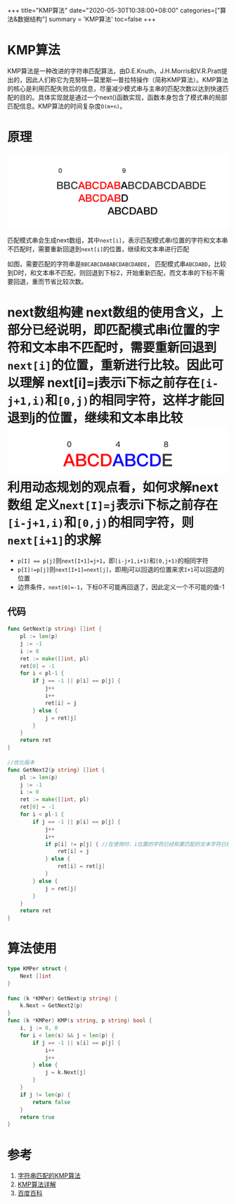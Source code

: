 +++
title="KMP算法"
date="2020-05-30T10:38:00+08:00"
categories=["算法&数据结构"]
summary = 'KMP算法'
toc=false
+++

KMP算法
=======

KMP算法是一种改进的字符串匹配算法，由D.E.Knuth，J.H.Morris和V.R.Pratt提出的，因此人们称它为克努特—莫里斯—普拉特操作（简称KMP算法）。KMP算法的核心是利用匹配失败后的信息，尽量减少模式串与主串的匹配次数以达到快速匹配的目的。具体实现就是通过一个next()函数实现，函数本身包含了模式串的局部匹配信息。KMP算法的时间复杂度`O(m+n)`。

原理
====

![示例图](img_0.png)

匹配模式串会生成next数组，其中`next[i]`，表示匹配模式串i位置的字符和文本串不匹配时，需要重新回退到`next[i]`的位置，继续和文本串进行匹配

如图，需要匹配的字符串是`BBCABCDABABCDABCDABDE`， 匹配模式串`ABCDABD`，比较到D时，和文本串不匹配，则回退到下标2，开始重新匹配，而文本串的下标不需要回退，重而节省比较次数。

next数组构建 next数组的使用含义，上部分已经说明，即匹配模式串i位置的字符和文本串不匹配时，需要重新回退到`next[i]`的位置，重新进行比较。因此可以理解 next[i]=j表示i下标之前存在`[i-j+1,i)`和`[0,j)`的相同字符，这样才能回退到j的位置，继续和文本串比较 ![回退原理](img_1.png) 利用动态规划的观点看，如何求解next数组 定义`next[I]=j`表示i下标之前存在`[i-j+1,i)`和`[0,j)`的相同字符，则`next[i+1]`的求解
======================================================================================================================================================================================================================================================================================================================================================================================================================================================================================

-	`p[I] == p[j]`则`next[I+1]=j+1`，即`[i-j+1,i+1)`和`[0,j+1)`的相同字符
-	`p[I]!=p[j]`则`next[I+1]=next[j]`，即用j可以回退的位置来求`I+1`可以回退的位置
-	边界条件，`next[0]=-1`，下标0不可能再回退了，因此定义一个不可能的值-1

代码
----

```go
func GetNext(p string) []int {
	pl := len(p)
	j := -1
	i := 0
	ret := make([]int, pl)
	ret[0] = -1
	for i < pl-1 {
		if j == -1 || p[i] == p[j] {
			j++
			i++
			ret[i] = j
		} else {
			j = ret[j]
		}
	}
	return ret
}

//优化版本
func GetNext2(p string) []int {
	pl := len(p)
	j := -1
	i := 0
	ret := make([]int, pl)
	ret[0] = -1
	for i < pl-1 {
		if j == -1 || p[i] == p[j] {
			j++
			i++
			if p[i] != p[j] { //在使用时，i位置的字符已经和要匹配的文本字符已经不一致了，所以回退到j后，肯定还是要回退，所以有这个改动
				ret[i] = j
			} else {
				ret[i] = ret[j]
			}
		} else {
			j = ret[j]
		}
	}
	return ret
}
```

算法使用
========

```go
type KMPer struct {
	Next []int
}

func (k *KMPer) GetNext(p string) {
	k.Next = GetNext2(p)
}
func (k *KMPer) KMP(s string, p string) bool {
	i, j := 0, 0
	for i < len(s) && j < len(p) {
		if j == -1 || s[i] == p[j] {
			i++
			j++
		} else {
			j = k.Next[j]
		}
	}
	if j != len(p) {
		return false
	}
	return true
}
```

参考
====

1.	[字符串匹配的KMP算法](http://www.ruanyifeng.com/blog/2013/05/Knuth–Morris–Pratt_algorithm.html)
2.	[KMP算法详解](https://zhuanlan.zhihu.com/p/83334559)
3.	[百度百科](https://baike.baidu.com/item/kmp算法)

